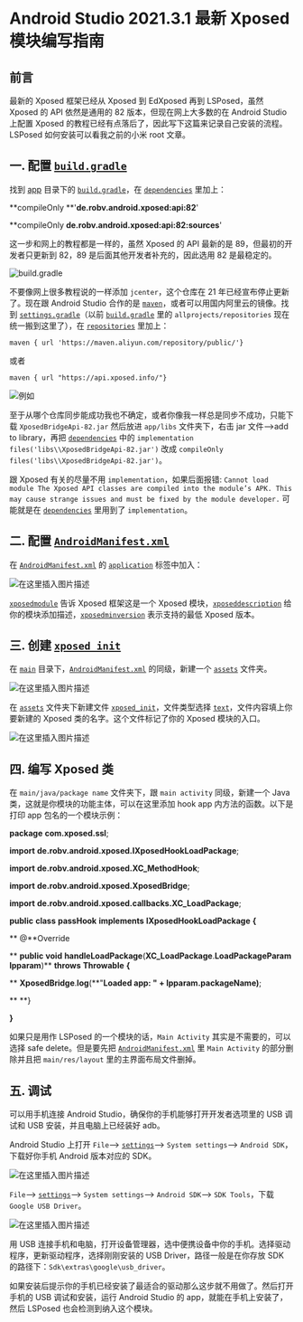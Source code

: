# Android Studio 2021.3.1 最新 Xposed 模块编写指南

## 前言

最新的 Xposed 框架已经从 Xposed 到 EdXposed 再到 LSPosed，虽然 Xposed 的 API 依然是通用的 82 版本，但现在网上大多数的在 Android Studio 上配置 Xposed 的教程已经有点落后了，因此写下这篇来记录自己安装的流程。LSPosed 如何安装可以看我之前的小米 root 文章。

## 一. 配置 [`build.gradle`](vscode-file://vscode-app/d:/HOME/APP/Programmer/Microsoft%20VS%20Code/resources/app/out/vs/code/electron-sandbox/workbench/workbench.esm.html)

找到 [app](vscode-file://vscode-app/d:/HOME/APP/Programmer/Microsoft%20VS%20Code/resources/app/out/vs/code/electron-sandbox/workbench/workbench.esm.html) 目录下的 [`build.gradle`](vscode-file://vscode-app/d:/HOME/APP/Programmer/Microsoft%20VS%20Code/resources/app/out/vs/code/electron-sandbox/workbench/workbench.esm.html)，在 [`dependencies`](vscode-file://vscode-app/d:/HOME/APP/Programmer/Microsoft%20VS%20Code/resources/app/out/vs/code/electron-sandbox/workbench/workbench.esm.html) 里加上：

**compileOnly **'**de.robv.android.xposed:api:82**'

**compileOnly **de.robv.android.xposed:api:82:sources**'

这一步和网上的教程都是一样的，虽然 Xposed 的 API 最新的是 89，但最初的开发者只更新到 82，89 是后面其他开发者补充的，因此选用 82 是最稳定的。

<img alt="build.gradle" src="https://i-blog.csdnimg.cn/blog_migrate/37a16cb425bb129e7f27883f73f1e371.png">

不要像网上很多教程说的一样添加 `jcenter`，这个仓库在 21 年已经宣布停止更新了。现在跟 Android Studio 合作的是 [`maven`](vscode-file://vscode-app/d:/HOME/APP/Programmer/Microsoft%20VS%20Code/resources/app/out/vs/code/electron-sandbox/workbench/workbench.esm.html)，或者可以用国内阿里云的镜像。找到 [`settings.gradle`](vscode-file://vscode-app/d:/HOME/APP/Programmer/Microsoft%20VS%20Code/resources/app/out/vs/code/electron-sandbox/workbench/workbench.esm.html)（以前 [`build.gradle`](vscode-file://vscode-app/d:/HOME/APP/Programmer/Microsoft%20VS%20Code/resources/app/out/vs/code/electron-sandbox/workbench/workbench.esm.html) 里的 `allprojects/repositories` 现在统一搬到这里了），在 [`repositories`](vscode-file://vscode-app/d:/HOME/APP/Programmer/Microsoft%20VS%20Code/resources/app/out/vs/code/electron-sandbox/workbench/workbench.esm.html) 里加上：

`maven { url 'https://maven.aliyun.com/repository/public/'}`

或者

`maven { url "https://api.xposed.info/"}`

<img alt="例如" src="https://i-blog.csdnimg.cn/blog_migrate/0fc69c961c365db5ebd7a138b09fdd85.png">

至于从哪个仓库同步能成功我也不确定，或者你像我一样总是同步不成功，只能下载 `XposedBridgeApi-82.jar` 然后放进 `app/libs` 文件夹下，右击 jar 文件——>add to library，再把 [`dependencies`](vscode-file://vscode-app/d:/HOME/APP/Programmer/Microsoft%20VS%20Code/resources/app/out/vs/code/electron-sandbox/workbench/workbench.esm.html) 中的 `implementation files('libs\\XposedBridgeApi-82.jar')` 改成 `compileOnly files('libs\\XposedBridgeApi-82.jar')`。

跟 Xposed 有关的尽量不用 `implementation`，如果后面报错: `Cannot load module The Xposed API classes are compiled into the module’s APK. This may cause strange issues and must be fixed by the module developer.` 可能就是在 [`dependencies`](vscode-file://vscode-app/d:/HOME/APP/Programmer/Microsoft%20VS%20Code/resources/app/out/vs/code/electron-sandbox/workbench/workbench.esm.html) 里用到了 `implementation`。

## 二. 配置 [`AndroidManifest.xml`](vscode-file://vscode-app/d:/HOME/APP/Programmer/Microsoft%20VS%20Code/resources/app/out/vs/code/electron-sandbox/workbench/workbench.esm.html)

在 [`AndroidManifest.xml`](vscode-file://vscode-app/d:/HOME/APP/Programmer/Microsoft%20VS%20Code/resources/app/out/vs/code/electron-sandbox/workbench/workbench.esm.html) 的 [`application`](vscode-file://vscode-app/d:/HOME/APP/Programmer/Microsoft%20VS%20Code/resources/app/out/vs/code/electron-sandbox/workbench/workbench.esm.html) 标签中加入：



<meta-data
android:name="xposedmodule"
android:value="true" />

<meta-data
android:name="xposeddescription"
android:value="这是一个 xposed demo" />

<meta-data
android:name="xposedminversion"
android:value="82" />

<img alt="在这里插入图片描述" src="https://i-blog.csdnimg.cn/blog\_migrate/b5d58edb3702018cb74b5ff6f120347a.png">

[`xposedmodule`](vscode-file://vscode-app/d:/HOME/APP/Programmer/Microsoft%20VS%20Code/resources/app/out/vs/code/electron-sandbox/workbench/workbench.esm.html) 告诉 Xposed 框架这是一个 Xposed 模块，[`xposeddescription`](vscode-file://vscode-app/d:/HOME/APP/Programmer/Microsoft%20VS%20Code/resources/app/out/vs/code/electron-sandbox/workbench/workbench.esm.html) 给你的模块添加描述，[`xposedminversion`](vscode-file://vscode-app/d:/HOME/APP/Programmer/Microsoft%20VS%20Code/resources/app/out/vs/code/electron-sandbox/workbench/workbench.esm.html) 表示支持的最低 Xposed 版本。

## 三. 创建 [`xposed_init`](vscode-file://vscode-app/d:/HOME/APP/Programmer/Microsoft%20VS%20Code/resources/app/out/vs/code/electron-sandbox/workbench/workbench.esm.html)

在 [`main`](vscode-file://vscode-app/d:/HOME/APP/Programmer/Microsoft%20VS%20Code/resources/app/out/vs/code/electron-sandbox/workbench/workbench.esm.html) 目录下，[`AndroidManifest.xml`](vscode-file://vscode-app/d:/HOME/APP/Programmer/Microsoft%20VS%20Code/resources/app/out/vs/code/electron-sandbox/workbench/workbench.esm.html) 的同级，新建一个 [`assets`](vscode-file://vscode-app/d:/HOME/APP/Programmer/Microsoft%20VS%20Code/resources/app/out/vs/code/electron-sandbox/workbench/workbench.esm.html) 文件夹。

<img alt="在这里插入图片描述" src="https://i-blog.csdnimg.cn/blog\_migrate/7d803f98aaa63c73ae8eebd9f48a7b8e.png">

在 [`assets`](vscode-file://vscode-app/d:/HOME/APP/Programmer/Microsoft%20VS%20Code/resources/app/out/vs/code/electron-sandbox/workbench/workbench.esm.html) 文件夹下新建文件 [`xposed_init`](vscode-file://vscode-app/d:/HOME/APP/Programmer/Microsoft%20VS%20Code/resources/app/out/vs/code/electron-sandbox/workbench/workbench.esm.html)，文件类型选择 [`text`](vscode-file://vscode-app/d:/HOME/APP/Programmer/Microsoft%20VS%20Code/resources/app/out/vs/code/electron-sandbox/workbench/workbench.esm.html)，文件内容填上你要新建的 Xposed 类的名字。这个文件标记了你的 Xposed 模块的入口。

<img alt="在这里插入图片描述" src="https://i-blog.csdnimg.cn/blog\_migrate/8c062098141896841311c305482d69ab.png">

## 四. 编写 Xposed 类

在 `main/java/package name` 文件夹下，跟 `main activity` 同级，新建一个 Java 类，这就是你模块的功能主体，可以在这里添加 hook app 内方法的函数。以下是打印 app 包名的一个模块示例：

**package** **com.xposed.ssl**;

**import** **de.robv.android.xposed.IXposedHookLoadPackage**;

**import** **de.robv.android.xposed.XC\_MethodHook**;

**import** **de.robv.android.xposed.XposedBridge**;

**import** **de.robv.android.xposed.callbacks.XC\_LoadPackage**;

**public** **class** **passHook** **implements** **IXposedHookLoadPackage** **{**

**    @**Override

**    **public** **void** **handleLoadPackage**(**XC\_LoadPackage**.**LoadPackageParam** **lpparam**)** **throws** **Throwable** **{**

**        **XposedBridge**.**log**(**"**Loaded app: **"** **+** **lpparam**.**packageName**)**;

**    **}

**}**

如果只是用作 LSPosed 的一个模块的话，`Main Activity` 其实是不需要的，可以选择 safe delete。但是要先把 [`AndroidManifest.xml`](vscode-file://vscode-app/d:/HOME/APP/Programmer/Microsoft%20VS%20Code/resources/app/out/vs/code/electron-sandbox/workbench/workbench.esm.html) 里 `Main Activity` 的部分删除并且把 `main/res/layout` 里的主界面布局文件删掉。

## 五. 调试

可以用手机连接 Android Studio，确保你的手机能够打开开发者选项里的 USB 调试和 USB 安装，并且电脑上已经装好 adb。

Android Studio 上打开 `File`——> [`settings`](vscode-file://vscode-app/d:/HOME/APP/Programmer/Microsoft%20VS%20Code/resources/app/out/vs/code/electron-sandbox/workbench/workbench.esm.html)——> `System settings`——> `Android SDK`，下载好你手机 Android 版本对应的 SDK。

<img alt="在这里插入图片描述" src="https://i-blog.csdnimg.cn/blog\_migrate/ebc989d27a01ac453e43638417a392ec.png">

`File`——> [`settings`](vscode-file://vscode-app/d:/HOME/APP/Programmer/Microsoft%20VS%20Code/resources/app/out/vs/code/electron-sandbox/workbench/workbench.esm.html)——> `System settings`——> `Android SDK`——> `SDK Tools`，下载 `Google USB Driver`。

<img alt="在这里插入图片描述" src="https://i-blog.csdnimg.cn/blog\_migrate/df5600d0b5138a65ec92a4afc0a70f43.png">

用 USB 连接手机和电脑，打开设备管理器，选中便携设备中你的手机。选择驱动程序，更新驱动程序，选择刚刚安装的 USB Driver，路径一般是在你存放 SDK 的路径下：`Sdk\extras\google\usb_driver`。

如果安装后提示你的手机已经安装了最适合的驱动那么这步就不用做了。然后打开手机的 USB 调试和安装，运行 Android Studio 的 app，就能在手机上安装了，然后 LSPosed 也会检测到纳入这个模块。
